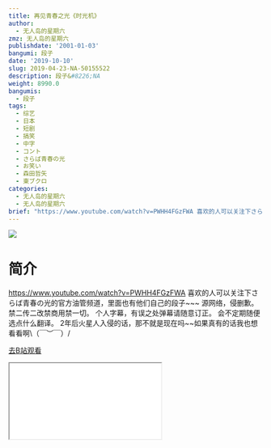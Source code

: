 ```yaml
---
title: 再见青春之光《时光机》
author:
  - 无人岛的星期六
zmz: 无人岛的星期六
publishdate: '2001-01-03'
bangumi: 段子
date: '2019-10-10'
slug: 2019-04-23-NA-50155522
description: 段子&#8226;NA
weight: 8990.0
bangumis:
  - 段子
tags:
  - 综艺
  - 日本
  - 短剧
  - 搞笑
  - 中字
  - コント
  - さらば青春の光
  - お笑い
  - 森田哲矢
  - 東ブクロ
categories:
  - 无人岛的星期六
  - 无人岛的星期六
brief: "https://www.youtube.com/watch?v=PWHH4FGzFWA 喜欢的人可以关注下さらば青春の光的官方油管频道，里面也有他们自己的段子~~~ 源网络，侵删歉。 禁二传二改禁商用禁一切。 个人字幕，有误之处弹幕请随意订正。 会不定期随便选点什么翻译。 2年后火星人入侵的话，那不就是现在吗~~如果真有的话我也想看看啊（￣︶￣）/"
---
```

![](https://raw.githubusercontent.com/tcgriffith/owaraisite/master/static/tmpimg/731b739f96976f97679a2795fb86dcdd891eecfc.jpg.480.jpg)
# 简介  
https://www.youtube.com/watch?v=PWHH4FGzFWA
喜欢的人可以关注下さらば青春の光的官方油管频道，里面也有他们自己的段子~~~
源网络，侵删歉。
禁二传二改禁商用禁一切。
个人字幕，有误之处弹幕请随意订正。
会不定期随便选点什么翻译。
2年后火星人入侵的话，那不就是现在吗~~如果真有的话我也想看看啊\（￣︶￣）/  

[去B站观看](https://www.bilibili.com/video/av50155522/)
<div class ="resp-container"><iframe class="testiframe" src="//player.bilibili.com/player.html?aid=50155522"", scrolling="no", allowfullscreen="true" > </iframe></div> 
